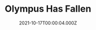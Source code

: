 ---
title: "Olympus Has Fallen"
year: 2013
date: 2021-10-17T00:00:04.000Z
permalink: /almanac/movies/2021-10-17-olympus-has-fallen/index.html
link: https://letterboxd.com/rknightuk/film/olympus-has-fallen/3/
rating: 3
tmdbid: 117263
---